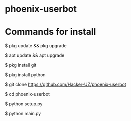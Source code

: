 # phoenix-userbot

# Commands for install

$ pkg update && pkg upgrade

$ apt update && apt upgrade

$ pkg install git

$ pkg install python

$ git clone https://github.com/Hacker-UZ/phoenix-userbot

$ cd phoenix-userbot

$ python setup.py

$ python main.py